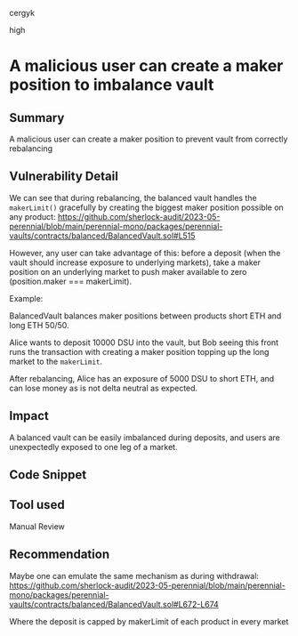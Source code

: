 cergyk

high

# A malicious user can create a maker position to imbalance vault

## Summary
A malicious user can create a maker position to prevent vault from correctly rebalancing 

## Vulnerability Detail
We can see that during rebalancing, the balanced vault handles the `makerLimit()` gracefully by creating the biggest maker position possible on any product:
https://github.com/sherlock-audit/2023-05-perennial/blob/main/perennial-mono/packages/perennial-vaults/contracts/balanced/BalancedVault.sol#L515

However, any user can take advantage of this:
before a deposit (when the vault should increase exposure to underlying markets), take a maker position on an underlying market to push maker available to zero (position.maker === makerLimit).

Example:

BalancedVault balances maker positions between products short ETH and long ETH 50/50.

Alice wants to deposit 10000 DSU into the vault, but Bob seeing this front runs the transaction with creating a maker position topping up the long market to the `makerLimit`.

After rebalancing, Alice has an exposure of 5000 DSU to short ETH, and can lose money as is not delta neutral as expected.

## Impact
A balanced vault can be easily imbalanced during deposits, and users are unexpectedly exposed to one leg of a market.

## Code Snippet

## Tool used

Manual Review

## Recommendation
Maybe one can emulate the same mechanism as during withdrawal:
https://github.com/sherlock-audit/2023-05-perennial/blob/main/perennial-mono/packages/perennial-vaults/contracts/balanced/BalancedVault.sol#L672-L674

Where the deposit is capped by makerLimit of each product in every market